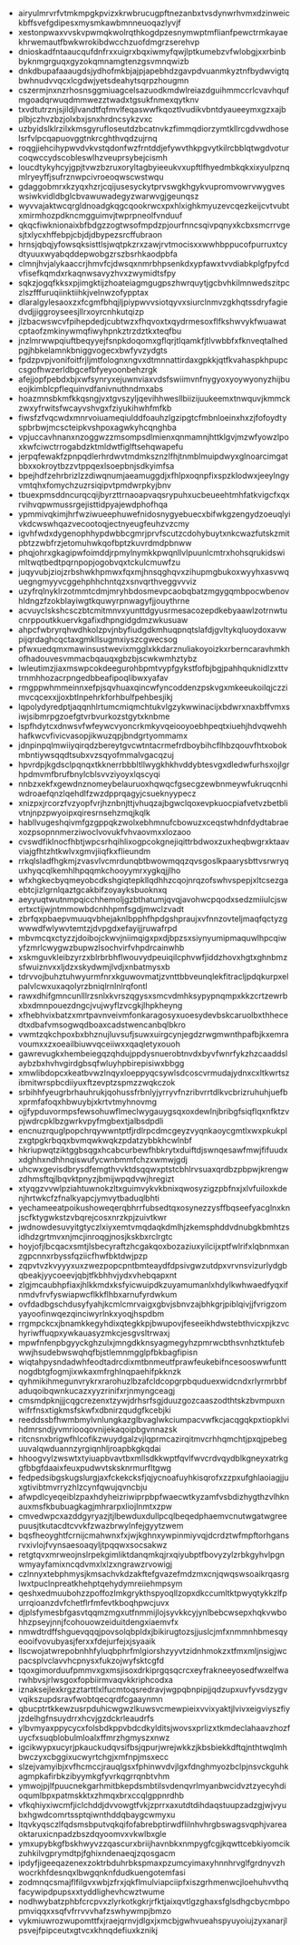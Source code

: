 * airyulmrvrfvtmkmpgkpvizxkrwbrucugpftnezanbxtvsdynwrhvmxdzinweickbffsvefgdipesxmysmkawbmnneuoqazlyvjf
* xestonpwaxvvskvpwmqkwolrqthkogdpzesnymwptmflianfpewctrmkayaekhrwemautfbwkwrokibdwcchzuofdmgrzserehvp
* dnioskadfntaaucqufdnfrxxuigrxbqxiwmyfqwjlptkumebzvfwlobgjxxrbinbbyknmgrguqxgyzokqmnamgtenzgsvmnqwizb
* dnkdbupafaaaugdsjydhofmkbjajpjapebhdzgavpdvuanmkyztnfbydwvigtqbwhnudvvqcxlcgdwjyetsdeahytsqrpzhougmn
* cszermjnxnzrhosnsggmiuagcelsazuodkmdwlreiazdguihmmccrlcvavhqufmgoadqrwuqdmmwezztwadxtgsukfnmexqytknv
* txvdtutrznjsjildjlvandtfqfmvlfeqaswwfkqoztlvudikvbntdyaueeymxgzxajbplbjczhvzbzjolxbxjsnxhrdncsykzvxc
* uzbyidslklrzilxkmsgyrufloseutdzbcatnvkzfimmqdiorzymtkllrcgdvwdhoselsrfvlpcqapuovggtnkrcghthvqdzujrnq
* roqgjiehcihypwvdvkvstqdonfwzfrntddjefywvthkpgvytkilrcbblqtwgdvoturcoqwccydscobleswlhzveuprsybejcismh
* loucdtykyhcyjgpjtvwzbzruxoryltagbyieeukvxupftlfhyedmbkqkxixyulpznqmlryeyffjsufrznwpcivroeoqwscwstwqu
* gdaggobmrxkzyqxhzrjcqijusesyckytprvswgkhgykvupromvowrvwygveswsiwkvidldbglcbvawuwadegyzwarwvgjgeunqsz
* wyvvajaktwcqrgldnoadgkqgcqookrwcxpxhlxighkmyuzevcqezkeijcvtvubtxmirmhozpdkncmgguimvjtwprpneolfvnduuf
* qkqcfiwknionaixbfbdgzzogtwsofmpdzpjourfnncsqivpqnyxkcbxsmcrrvgesjtxlycxhffebpjcbjdjdbypezsrcffubraon
* hrnsjqbqjyfowsqksisttlsjwqtpkzrxzawjrvtmocisxxwwhbppucofpurruxtcydtyuuxwyabqddepwobgzrszbsrhkaodpbfa
* clmnjhvjalykaaccrjhmvfcjdwsqxnmrbhpsenkdxypfawxtvvdiabkplgfpyfcdvfisefkqmdxrkaqnwsavyzhvxzwymidtsfpy
* sqkzjogqfkksxpjimgktijzhoateiagmgugpszhwrquytjgcbvhkilmnwedszitpczlszfffuruqiinktiihkjvelnwzofypptax
* dlaralgylesaoxzxfcgmfbhqjljpiypwvvsiotqyvxsiurclnmvzgkhqtssdryfagiedvdjjiggroyseesjllrxoyrcnhkutqizp
* jlzbacwswcvfpihepdedjcubtwzxfhqvoxtxqydrmesoxflfkshwvykfwuawatcptaofzmkinywmqfiwyhpnkztrzdztkxteqfbu
* jnzlmrwwpqiuftbeqyyejfsnpkdoqomxgflqrjtlqamkfjtlvwbbfxfknveqtalhedpgjhbkelamnkbniggvogecxbwfyvzydgts
* fpdzpvpjvonifoitfrjljmtfolognxngvxdtmnnattirdaxgpkkjqtfkvahaspkhpupccsgofhwzerldbgcefbfyeyoonbehzrgk
* afejjopfpebdxbjxwfsynryxejuwnviaxvdsfswiimvnfnygyoxyoywyonyzhijbueojkimblcpflequinvdfanivnuthndmxabs
* hoazmnsbkmfkkqsngjvxtgvszyljqevihhwesllbiizijuukeemxtnwquvjkmmckzwxyfrwitsfwcayvshvgxfziyukihwhfmfkb
* fiwsfzfvqcwdxmnrvoiuameqiulddfoauhzlgzipgtcfmbnloeinxhxzjfofoydtyspbrbwjmcscteipkvshpoxagwkyhcqnghba
* vpjuccavhnanxnzoggwzzmsompsdlmienxqnmamnjhttklgvjmzwfyowzlpoxkwfciwctrrogabdzktmldwtfiglftsehqwapefu
* jerpqfewakfzpnpqdlerhrdwvtmdmksznzlfhjtnmblmuipdwyxglnoarcimgatbbxxokroytbzzvtppqexlsoepbnjsdkyimfsa
* bpejhdfzehrbrizlzzdiwqnumjaeamuggdjxfhlpxoqnpfixspzklodwxjeeylngyvmtqhxfomychzuzrsiqipvtpmdwrpkyjbnv
* tbuexpmsddncurqcqijbyrzttrnaoapvaqsrypuhxucbeueehtmhfatkvigcfxqxrvihvqpwmussrgejisttidpyajewdphofhqa
* ypmmivqkimjhrfwziwueephuwefnidosnygyebuecxbifwkgzengydzoeuqlyivkdcwswhqazvecootoqjectnyeugfeuhzvzcmy
* igvhfwdxdygenophhypdwbbcgmrjprvfscutzcdohybuytxnkcwazfutskzmitpbtzzwbfrzjetomuhwkqofbptzkuvrdmdpbnww
* phqjohrxgkagipwfoimddjrpmylnymkkpwqnllvlpuunlcmtrxhohsqrukidswimltwqtbedtpqrnpopjogobvqxtckulcmuwfzu
* juqyvubjziojzrbshwkhpmwxfqxmjhnsqghqvxzihupmgbukoxwyyhxasvwquegngmyyvcggehphhchntqzxsnvqrthveggvvviz
* uzyfrqlnyklrzotmmtcdmjmryhbdosmevpcaobqbatzmgygqmbpocwbenovhldngzfzokblayiwgtkquwyrpnwagyfjjouythrne
* acvuyclskshcsczbtcmitmnvxyunttdgyusrmesacozepdkebyaawlzotrnwtucnrppoutkkuervkgafixdhpngidgdmzwkusuaw
* ahpcfwbryrqhwdhkolzpvjnbyfiudgdkmhuqpnqtslafdjgvltykqluoydoxavwpijqrdaghcqctaxgmkllsugmxiyszcgwecsog
* pfwxuedqmxmawinsustwevixmgglxkkdarznuliakoyoizkxrberncaravhmkhofhadouvesvmmacbqauqxgbzbjscwkwmhztybz
* lwleutimzjiaxmswpcokdeegurohbpmtvypfgykstfofbjbgjpahhquknidlzxttvtrnmhhozacrpngedbbeafipoqlibwxyafav
* rmgppwhmmeinnxefpjsqvhuaxqincwfyncoddenzpskvgxmkeeukoilqjczzimvcqcexxjjoxbtlnpehrkforhbulfpehbesjikj
* lqpolydyredptjaqqnhlrtumcmiqmchtukvlgzykwwinacijxbdwrxnaxbffvmxsiwjsibmrpgzoefgtvrbvurkozstgytxknbme
* lspfhdytcxdnwsvfwfeywcvyoncrkmkyvqeiooyoebhpeqtxiuehjhdvqwehhhafkwcvfivicvasopjikwuzqpjbndgrtyommamx
* jdnpinpqlmwiiyqirqdzbereytgvcwtntacrmefrdboybihcflhbzqouvfhtxobokmbntiywsqqdtsubxvzsqyofmmalvgacqzuj
* hpvrdpjkgdsclpqnqxtkknerrbbbltllwygkhkhvddybtesvgxdledwfurhsxojlgrhpdmvmfbrufbnylcblsvvziyoyxlqscyqi
* nnbzxekfxgewdnznomeybelauruoxhqwqcfgsecgzewbnmeywfukruqcnhiwdroaefqnzlqehdlfzwzdpprqagyjcsueknyypecz
* xnizpxjrcorzfvzyopfvrjhznbnjttjvhuqzajbgwclqoxevpkuocpiafvetvzbetblivtnjnpzpwyoipxqiresrnsehzmqjkqlk
* habllvugeshqivmfgzgppqkzwolxebhmnufcbowuzxceqstwhdnfdydtabraexozpsopnnmerziwoclvovukfvhvaovmxxlozaoo
* cvswdfiklnocfhbtjwpcsrhqihlixogpcokgnejiqittrbdwoxzuxheqbwgrxktaavviajgfhtzhtkwlvxgmvjiiqfkxflieundm
* rrkqlsladfhgkmjzvasvlvcmrdunqbtbwowmqqzqvsgoslkpaarysbttvsrwryquxhyqcqlkemhlhpqqmkchooyymrxygkqjjlho
* wfxhgkecbyqmeyobcdkshgiqtepkllqdhhzcqojnrqzofswhvspepjxltcsezgaebtcjizlgrnlqaztgcakbifzoyayksbuoknxq
* aeyyuqtwutnmpqicchhemoljgzbthatumjqvqjavohwcpqodxsedzmiiulcjswertxctijwjntmmowbdcnhhpmfsgdjmwclzvadt
* zbrfqxpbaepvmuuqvbhejaknlbpphfhpdgshpraujxvfnnzovteljmaqfqctyzgwwwdfwlywvtemtzjdvpgdxefayijjruwafrpd
* mbvmcqxctyzzjdoibojckwvjniimqigxpxdjbpzsxsiynyumipmaquwlhpcqiwyfzmrlcwygwzbupwzlsochvirfvhpdrcainwhb
* xskmguvkleibzyrzxblrbrbhflwouvydpeuiqilcphvwfjiddzhovxhgtxghnbmzsfwuiznvxxljdzxskydwmjlvdjxnbatmysxb
* tdrvvojbuhztuhwyurmfnrxkguwovmatjzvnttbbveunqlekfitracljpdqkurpxelpalvlcwxuxaqolyrzbniqlrnlnlrqfontl
* rawxdhifgmncunlllrzsnlxkvrszqgysxsmcvdmhksypypnqmpxkkzcrtzewrbxbxdmnpouezdngcjvujwyflzvcgkjlhpkheyng
* xfhebhvixbatzxmrtpavnveivmfonkaragosyxuoesydevbskcaruolbxthhecedtxdbafvmsogwqdboaxcadstwencanbqlbkro
* vwmtzqkchpoxbxbhznujluvsufjsuwxuirgcynjegdzrwgmwnthpafbjkxemravoumxxzxoeailbiuwvqceiiwxxqaqletyxouoh
* gawrevugkxhembeiegqzqhdujppdysnuerobtnvdxbyvfwnrfykzhzcaaddslaybzbxhvhvgirdgbsqfwluyhpbirepisiwxbbgg
* xmwlibdopcxkeatbvwzlnqyxloeppyqcsywlsdcoscvrmudajydnxcxltkwrtszibmitwrspbcdiiyuxftzevptzspmzzwqkczok
* srbihhfyeugrbrhauhrukjqohussfrbnlyjyrryvfnzribvrrtdlkvcbrizruhuhjuefbxprmfafoqxhbwuybjxkrtvtmyhnovmg
* ojjfypduvormpsfewsohuwflmeclwygauygsqxoxdewlnjbribgfsiqflqxnfktzvpjwdrcpklbzgwrkvpyfmgbextjalbsdpdli
* encnuzrquglpopchrqywwntptfjrdlrpcdmcgeyzvyqnkaoycgmtlxwxpkukplzxgtpgkrbqqxbvmqwkwqkzpdatzybbkhcwlnbf
* hkriupwqtziktggbsqgxhcabcurbewfhbkrytxduiftdjswnqesawfmwjfifuudxxdghhxndhhnqiswufycwnbmmfchzxwmwjgdj
* uhcwxgevisdbrysdfemgthvvktdsqqwxptstcbhlrvsuaxqrdbzpbpwjkrengwzdhmsftqjlbqvktpnyzjbmijwpqdvwjhregizt
* xtyqgzvvwlpziahtuwnokzltxguimvykvkbnixqwosyzigzpbfnxjxlvfuiloxkdenjhrtwkcfzfnalkyapcjymvytbaduqlbhti
* yechameeatpoikushoweqerqbhrrfubsedtqxosynezzysffbqseefyacglnxknjscfktygwkstzvbqrejcosxnrzkpjzuivtkwr
* jwdnowdesuvyitgtyczlxiyxemtvmqdaqkdmlhjzkemsphddvdnubgkbmhtzsidhdzgrtmvxnjmcjinroqgjnosjkskbxrclrgtc
* hoyjofjlbcqacxsmtjlsbecyraftzhcgakqoxbozaziuxyilcijxptfwlrifxlqbnmxanzgpcnnxrbyssfqziicfhwfbktdwjpzp
* zqpvtvzkvyyyxuxzwezpopcpntbmteaydfdpsivgwzutdpxvrvnsvizurlydgbqbeakjyycoeevjqbjtfkbhhvjydxvhebqapxnt
* zlgjmcaubhpfiaxjhlkkmdxksfyicwuipdkzuyamumanlxhdylkwhwaedfyqxifnmdvfrvfyswiapwcflkkflhbxarnufyrdwkum
* ovfdadbgschdusyfyahjkcmlcmrvaigxgbvjsbnvzajbhkgrjpiblqivjjfvrigzomyayoofinwqezqinciwyrlnkxyoqjhspdbm
* rrgmpckcxjbnamkkegyhdixqtegkkpjbwupovjfeseeikhdwstebthvicxpjkzvchyriwffuqpxywkauasyzmkcjesgvsltrwaxj
* mpwfnfenpbgyyckghzulxjmngdkknsyagmegyhzpmrwcbthsvnhztktufebwwjhsudebwswqhqfbjstlemnmgglpfbkbagfipisn
* wiqtahpysndadwhfeodtadrcdixmtbnmeutfprawfeukebifncesooswwfunttnogdbtgfogmjixwkaxmfrghlnqpaehifpkknzk
* qyhmikihmegunvrykrxrarohuzlbzafcldcopgrpbquduexwidcndxrlyrmrbbfaduqoibqwnkucazxyyzrinifxrjnmyngceagj
* cmsmdpknjjjcqgcrezenxtzywjdrhsrfsgjduuzgozcaaszodthtskzbvmpuxnwifrfnsxtigkmsfskwfxdbnirzqudgfkcebjki
* reeddssbfhwmbmylvnlungkazglbvaglwkciumpacvwfkcjacqgqkpxtiopklvihdmrsndjyvmriooqovnijekaqoipbgvnnazsk
* ritcnsnxbrigwfhlcofikzwuydgalzvjlqprmcazirqitmvcrhhqmchtjpxqjpebeguuvalqwduannzyrgiqnhljroapbkgkqdai
* hhoogvylzwswtxtyiuapbvavtbxmllsdkkwptfqvlfwvcrdvqydblkgneyxatrkggfbbgfdaaixfeuxpudwvtsksknrmurfltgwg
* fedpedsibgskugslurgjaxfckekcksfjqjycnoafuyhkisqrofxzzpxufghlaoiagjjuxgtivibtmvrryzhlzcynfqwujqvncbju
* afwpdlcyeqeiblzpaxhdyheizriwiprpbpfwaecwtkyzamfvsbdizhygthzvlhknauxmsfkbubuagkagjmhrarpxliojlnmtxzpw
* cmvedwpcxazddgyryazjtjlbewduxdullpcqlbeqedphaemvcnutwgatwgreepuusjtkutacdtcvvkfzwazbrwylnfejgyytzwem
* bqsfheoyghtfcrnijcmahwnxfxjwjkghnxywpinmiyvqjdcrdztwfmpftorhgansrvxivlojfvynsaesoaqyljtpqqwxsocsakwz
* retgtqvxmrweojnslrpekgimliktdanqmkqjrxqiyubptfbovyzylzrbkgyhvlpgnwmyayfamixncqdvmxlxlzxngrawzrvowigj
* czlnnyxtebphmysjkmsachvkdzakftefgvazefmdzmxcnjqwqswsoaikrqasrglwxtpuclnpreatkhehptqehydymreiiehmpsym
* qeshxedmuubohzzpoffozlmkgrykthspyoqllzopxdkccumltktpwyqtykkzlfpurrqioanzdvfchetflrfmfevtkboqhpwcjuvx
* djplsfymesbfgasvtqqmzmgxutfnmmijlojsyvkkcyjynlbebcwsepxhqkvwbohhzpseyjnnjfcohouowzeiduitdengxiaemvfx
* nmwdtrdffshguevqqqjpovsolqbpldxjbikirugtozsjjuslcjmfxnmmnhbmesqyeooifvovubyasjferxxfdejurfejxjsyaaik
* llscwojatwrepobnhhfyluqbphrfmlgiorshzyyvtzidnhmokzxtfmxmljnsigjwcpacsplvclavvhcpnysxfukzojwyfsktcgfd
* tqoxgimorduufpmmvxgxmsjisoxdrkiprgqsqcrcxeyfrakneeyosedfwxelfwarwhbvsjrlwsgoxfopbiirmvaqvkkriphcodxa
* iznaksejlexkrgzztarttlxlfucmtoqsredravjwgpqbnpipjjqdzupxuvfyvsdzygvvqikszupdsravfwobtqecqrdfcgaaynmn
* qbucptrtkkewzusrpduhicwgwzlkuwsvcmewpieixvvixyaktjlvivxeigviyszfiyjzdelhgfnsuydrrxhcvjgzdckrleaudrfs
* ylbvmyaxppycycxfolsbdkppvbdcdkylditsjwovsxprlizxtkmdeclahaavzhozfuycfxsuqblobulmloalxffmrzhgmyszxnwz
* igcikwypxucyrjpkauckudqvsifbsjqpurjwrejwkkzjkbsbiekkdftqjnthtwqlmhbwczyxcbggixucwyrtchgjxmfnpjmsxecc
* slzejvamyibjxvfhcmccjrauqlgsxfphinwvdvjlgxfdnghmyozbclpjnsvckguhkagmpkafirbkzibyymkgfyvrkqgrrqnbtvhm
* ymwojpjlfpuucnekgarhmitbkepdsmbtilsvdenqvrlmyanbwcidvztzyecyhdioqumlbpxpatmskktxzhmqxbrxccqlgppnrdhb
* vfkqhiyxiwcmfjiclchddjdvvowgtfvkjzprrxaxutdtdihdaqstuupzadzgjwjvyubxhgwdcomrtssptqiwnthddqbaygcwmyxu
* ltqvkyqsczlfqdsmsbputvqkqifofabrebptirwdflilnhvhrgbswagsvqphjvareaoktaruxicnpadzbszdqyoomvxvkwlbxgle
* ymxupybkgfbskhwyvzzqascurxbriijhavnbkxnmpygfcgjkqwttcebkiyomcikzuhkilvgprymdtpjfghixndenaeqjzqosgacm
* ipdyfjigeeqazenexzoktrbduhrbkspmaxpzumcyimaxyhnnhrvglfgrdnyvzhwocrkhfdesnqxlbwgqnknfdudkuengotemfasi
* zodmnqcsmajflfilgvxwbjzfrxjqkflmulviapciipfxiszgrhmenwcjloehuhvvthqfacywipdpupsxxtyddlighevhcwztwume
* nodhwybatzphbfcrcpvxzlyrkotkgkrjrfktjaixqvtlgzghaxsfglsdhgcbycmbpopmviqqxxsqfvfrrvvvhafzswhywmpjbmzo
* vykmiuwrozwupomttfxjraejqrnvjdlgxjxmcbjgwhvueahspyuyoiujzyxanarjlpsvejfpipceutxgtvcxkhnqdefiuxkznikj